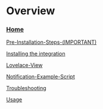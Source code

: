 # Overview
### [Home](Home)

 [Pre-Installation-Steps-(IMPORTANT)](Pre-Installation-Steps-(IMPORTANT))

<!---
 [Installation](https://github.com/FutureTense/keymaster/wiki/Install-the-keymaster-integration)
--->
 [Installing the integration](Install-the-keymaster-integration)

 [Lovelace-View](Lovelace-View)

 [Notification-Example-Script](Notification-Example-Script)

 [Troubleshooting](Troubleshooting)

 [Usage](Usage)